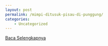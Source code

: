 ```yaml
---
layout: post
permalink: /mimpi-ditusuk-pisau-di-punggung/
categories:
    - Uncategorized
---
```


[Baca Selengkapnya](/08)